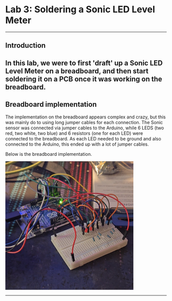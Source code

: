 # Lab 3: Soldering a Sonic LED Level Meter

---

## Introduction

In this lab, we were to first 'draft' up a Sonic LED Level Meter on a breadboard, and then start soldering it on a PCB once it was working on the breadboard.
---

## Breadboard implementation

The implementation on the breadboard appears complex and crazy, but this was mainly do to using long jumper cables for each connection. The Sonic sensor was connected via jumper cables to the Arduino, while 6 LEDS (two red, two white, two blue) and 6 resistors (one for each LED) were connected to the breadboard. As each LED needed to be ground and also connected to the Arduino, this ended up with a lot of jumper cables.

Below is the breadboard implementation.

<img src="sonic1.jpg" width="400" />

---
